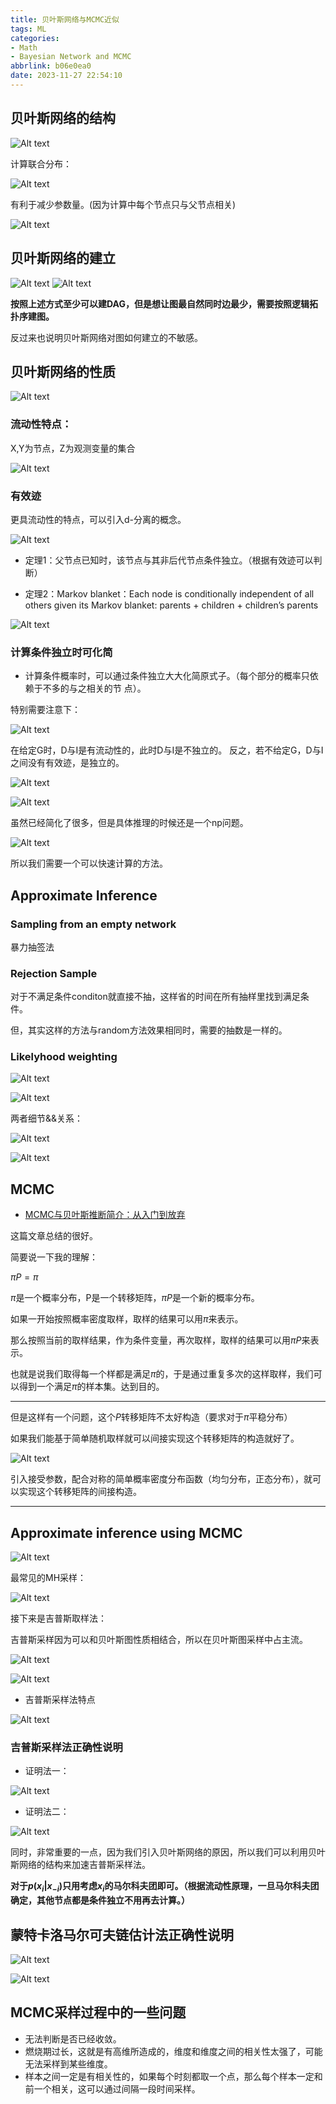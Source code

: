 ```yaml
---
title: 贝叶斯网络与MCMC近似
tags: ML
categories: 
- Math
- Bayesian Network and MCMC
abbrlink: b06e0ea0
date: 2023-11-27 22:54:10
---
```



## 贝叶斯网络的结构

![Alt text](贝叶斯网络与MCMC近似/image.png)

计算联合分布：

![Alt text](贝叶斯网络与MCMC近似/image-1.png)

有利于减少参数量。(因为计算中每个节点只与父节点相关)

![Alt text](贝叶斯网络与MCMC近似/image-2.png)

## 贝叶斯网络的建立

![Alt text](贝叶斯网络与MCMC近似/2.png)
![Alt text](贝叶斯网络与MCMC近似/1.png)

**按照上述方式至少可以建DAG，但是想让图最自然同时边最少，需要按照逻辑拓扑序建图。**

反过来也说明贝叶斯网络对图如何建立的不敏感。

## 贝叶斯网络的性质

![Alt text](贝叶斯网络与MCMC近似/image-3.png)


### 流动性特点：

X,Y为节点，Z为观测变量的集合

![Alt text](贝叶斯网络与MCMC近似/image-4.png)

### 有效迹

更具流动性的特点，可以引入d-分离的概念。

![Alt text](贝叶斯网络与MCMC近似/image-5.png)


- 定理1：父节点已知时，该节点与其非后代节点条件独立。（根据有效迹可以判断）

- 定理2：Markov blanket：Each node is conditionally independent of all others given its Markov blanket: parents + children + children’s parents

![Alt text](贝叶斯网络与MCMC近似/image-7.png)

### 计算条件独立时可化简

- 计算条件概率时，可以通过条件独立大大化简原式子。（每个部分的概率只依赖于不多的与之相关的节  点）。

特别需要注意下：

![Alt text](贝叶斯网络与MCMC近似/image-6.png)

在给定G时，D与I是有流动性的，此时D与I是不独立的。
反之，若不给定G，D与I之间没有有效迹，是独立的。

![Alt text](贝叶斯网络与MCMC近似/image-8.png)

![Alt text](贝叶斯网络与MCMC近似/image-9.png)

虽然已经简化了很多，但是具体推理的时候还是一个np问题。

![Alt text](贝叶斯网络与MCMC近似/image-11.png)

所以我们需要一个可以快速计算的方法。

## Approximate Inference

### Sampling from an empty network

暴力抽签法

### Rejection Sample

对于不满足条件conditon就直接不抽，这样省的时间在所有抽样里找到满足条件。

但，其实这样的方法与random方法效果相同时，需要的抽数是一样的。

### Likelyhood weighting

![Alt text](贝叶斯网络与MCMC近似/image-12.png)

![Alt text](贝叶斯网络与MCMC近似/image-14.png)

两者细节&&关系：

![Alt text](贝叶斯网络与MCMC近似/image-15.png)

![Alt text](贝叶斯网络与MCMC近似/image-16.png)

## MCMC

- [MCMC与贝叶斯推断简介：从入门到放弃](https://zhuanlan.zhihu.com/p/420214359)

这篇文章总结的很好。

简要说一下我的理解：

$\pi P=\pi$

$\pi$是一个概率分布，P是一个转移矩阵，$\pi P$是一个新的概率分布。

如果一开始按照概率密度取样，取样的结果可以用$\pi$来表示。

那么按照当前的取样结果，作为条件变量，再次取样，取样的结果可以用$\pi P$来表示。

也就是说我们取得每一个样都是满足$\pi$的，于是通过重复多次的这样取样，我们可以得到一个满足$\pi$的样本集。达到目的。

---
但是这样有一个问题，这个$P$转移矩阵不太好构造（要求对于$\pi$平稳分布）

如果我们能基于简单随机取样就可以间接实现这个转移矩阵的构造就好了。

![Alt text](贝叶斯网络与MCMC近似/image-20.png)

引入接受参数，配合对称的简单概率密度分布函数（均匀分布，正态分布），就可以实现这个转移矩阵的间接构造。

-----



## Approximate inference using MCMC

![Alt text](贝叶斯网络与MCMC近似/image-17.png)


最常见的MH采样：

![Alt text](贝叶斯网络与MCMC近似/image-25.png)

接下来是吉普斯取样法：

吉普斯采样因为可以和贝叶斯图性质相结合，所以在贝叶斯图采样中占主流。

![Alt text](贝叶斯网络与MCMC近似/image-18.png)

![Alt text](贝叶斯网络与MCMC近似/image-19.png)

- 吉普斯采样法特点

![Alt text](贝叶斯网络与MCMC近似/image-22.png)

###  吉普斯采样法正确性说明

- 证明法一：

![Alt text](贝叶斯网络与MCMC近似/image-21.png)

- 证明法二：

![Alt text](贝叶斯网络与MCMC近似/image-26.png)

同时，非常重要的一点，因为我们引入贝叶斯网络的原因，所以我们可以利用贝叶斯网络的结构来加速吉普斯采样法。

**对于$p(x_i|{x_{-i}})$只用考虑$x_i$的马尔科夫团即可。（根据流动性原理，一旦马尔科夫团确定，其他节点都是条件独立不用再去计算。）**

## 蒙特卡洛马尔可夫链估计法正确性说明

![Alt text](贝叶斯网络与MCMC近似/image-23.png)

![Alt text](贝叶斯网络与MCMC近似/image-24.png)

## MCMC采样过程中的一些问题

- 无法判断是否已经收敛。
- 燃烧期过⻓，这就是有高维所造成的，维度和维度之间的相关性太强了，可能无法采样到某些维度。
- 样本之间一定是有相关性的，如果每个时刻都取一个点，那么每个样本一定和前一个相关，这可以通过间隔一段时间采样。